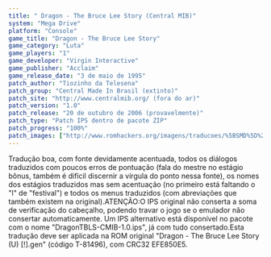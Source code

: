 ```yaml
---
title: " Dragon - The Bruce Lee Story (Central MIB)"
system: "Mega Drive"
platform: "Console"
game_title: "Dragon - The Bruce Lee Story"
game_category: "Luta"
game_players: "1"
game_developer: "Virgin Interactive"
game_publisher: "Acclaim"
game_release_date: "3 de maio de 1995"
patch_author: "Tiozinho da Telesena"
patch_group: "Central Made In Brasil (extinto)"
patch_site: "http://www.centralmib.org/ (fora do ar)"
patch_version: "1.0"
patch_release: "20 de outubro de 2006 (provavelmente)"
patch_type: "Patch IPS dentro de pacote ZIP"
patch_progress: "100%"
patch_images: ["http://www.romhackers.org/imagens/traducoes/%5BSMD%5D%20Dragon%20-%20The%20Bruce%20Lee%20Story%20-%20Central%20MIB%20-%201.png","http://www.romhackers.org/imagens/traducoes/%5BSMD%5D%20Dragon%20-%20The%20Bruce%20Lee%20Story%20-%20Central%20MIB%20-%202.png","http://www.romhackers.org/imagens/traducoes/%5BSMD%5D%20Dragon%20-%20The%20Bruce%20Lee%20Story%20-%20Central%20MIB%20-%203.png"]
---
```

Tradução boa, com fonte devidamente acentuada, todos os diálogos traduzidos com poucos erros de pontuação (fala do mestre no estágio bônus, também é difícil discernir a vírgula do ponto nessa fonte), os nomes dos estágios traduzidos mas sem acentuação (no primeiro está faltando o "l" de "festival") e todos os menus traduzidos (com abreviações que também existem na original).ATENÇÃO:O IPS original não conserta a soma de verificação do cabeçalho, podendo travar o jogo se o emulador não consertar automaticamente. Um IPS alternativo está disponível no pacote com o nome "DragonTBLS-CMIB-1.0.ips", já com tudo consertado.Esta tradução deve ser aplicada na ROM original "Dragon - The Bruce Lee Story (U) [!].gen" (código T-81496), com CRC32 EFE850E5.